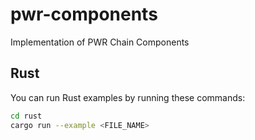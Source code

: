 # pwr-components

Implementation of PWR Chain Components

## Rust

You can run Rust examples by running these commands:

```bash
cd rust
cargo run --example <FILE_NAME>
```
